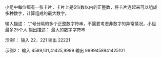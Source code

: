 小组中每位都有一张卡片，卡片上是6位数以内的正整数，将卡片连起来可以组成多种数字，计算组成的最大数字。

输入描述：
“,”号分隔的多个正整数字符串，不需要考虑非数字的异常情况，小组最多25个人
输出描述：
最大的数字字符串

示例1：
输入
22，221
输出
22221

示例2：
输入
4589,101,41425,9999
输出
9999458941425101

